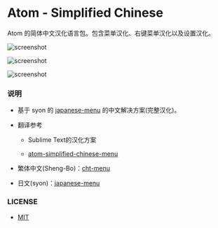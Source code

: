 # Atom - Simplified Chinese

Atom 的简体中文汉化语言包。包含菜单汉化、右键菜单汉化以及设置汉化。

![screenshot](https://github.com/chinjunmin/atom-simplified-chinese/raw/master/img/screenshot.png)

![screenshot](https://github.com/chinjunmin/atom-simplified-chinese/raw/master/img/screenshot2.png)

![screenshot](https://github.com/chinjunmin/atom-simplified-chinese/raw/master/img/screenshot3.png)

### 说明

- 基于 syon 的 [japanese-menu](https://atom.io/packages/japanese-menu) 的中文解决方案(完整汉化)。

- 翻译参考

	* Sublime Text的汉化方案

  * [atom-simplified-chinese-menu](https://atom.io/packages/atom-simplified-chinese-menu)

- 繁体中文(Sheng-Bo)：[cht-menu](https://atom.io/packages/cht-menu)

- 日文(syon)：[japanese-menu](https://atom.io/packages/japanese-menu)

### LICENSE

- [MIT](https://github.com/chinjunmin/atom-simplified-chinese/raw/master/LICENSE.md)
